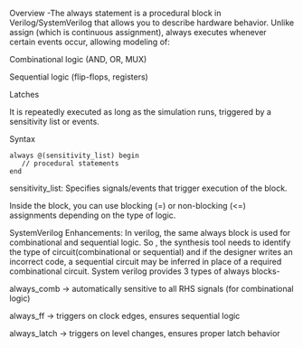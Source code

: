 Overview -The always statement is a procedural block in Verilog/SystemVerilog that allows you to describe hardware behavior. Unlike assign (which is continuous assignment), always executes whenever certain events occur, allowing modeling of:

Combinational logic (AND, OR, MUX)

Sequential logic (flip-flops, registers)

Latches

It is repeatedly executed as long as the simulation runs, triggered by a sensitivity list or events.

 Syntax
 ```
always @(sensitivity_list) begin
    // procedural statements
end
```

sensitivity_list: Specifies signals/events that trigger execution of the block.

Inside the block, you can use blocking (=) or non-blocking (<=) assignments depending on the type of logic.

SystemVerilog Enhancements: In verilog, the same always block is used for combinational and sequential logic. So , the synthesis tool needs to identify the type of circuit(combinational or sequential) and if the designer writes an incorrect code, a sequential circuit may be inferred in place of a required combinational circuit.
System verilog provides  3 types of always blocks-

always_comb → automatically sensitive to all RHS signals (for combinational logic)

always_ff → triggers on clock edges, ensures sequential logic

always_latch → triggers on level changes, ensures proper latch behavior

